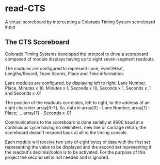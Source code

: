 # read-CTS
A virtual scoreboard by intercepting a Colorado Timing System scoreboard input
## The CTS Scoreboard
Colorado Timing Systems developed the protocol to drive a scoreboard composed of module displays having up to eight seven-segment readouts.

The modules are configured to represent Lane, Event/Heat, Lengths/Record, Team Scores, Place and Time information.

Lane modules are configured, by displaying left to right; Lane Number, Place, Minutes x 10, Minutes x 1, Seconds x 10, Seconds x 1, Seconds x .1 and Seconds x .01

The position of the readouts correlates, left to right, to the address of an eight character array[0-7]. So, data in array[0] - Lane Number; array[1] - Place; ... array[7] - Seconds x .01

Communications to the scoreboard is done serially at 9600 baud at a continuious cycle having no delimiters, new line or carriage return; the scoreboard doesn't respond back at all to the timing console.

Each module will receive two sets of eight bytes of data with the first set representing the value to be displayed and the second set representing if the readout's decimial/colon is to be activated. For the purpose of this project the second set is not needed and is ignored.
